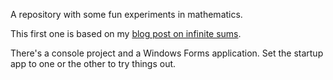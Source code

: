 A repository with some fun experiments in mathematics.

This first one is based on my [blog post on infinite sums](http://haacked.com/2014/01/26/fun-with-infinite-sums).

There's a console project and a Windows Forms application. Set the startup app to one or the other to try things out.